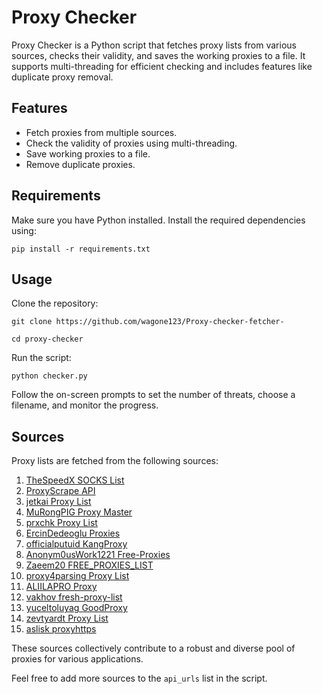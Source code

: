 # Proxy Checker

Proxy Checker is a Python script that fetches proxy lists from various sources, checks their validity, and saves the working proxies to a file. It supports multi-threading for efficient checking and includes features like duplicate proxy removal.

## Features

- Fetch proxies from multiple sources.
- Check the validity of proxies using multi-threading.
- Save working proxies to a file.
- Remove duplicate proxies.

## Requirements

Make sure you have Python installed. Install the required dependencies using:

```pip install -r requirements.txt```

## Usage

Clone the repository:

```git clone https://github.com/wagone123/Proxy-checker-fetcher-```

```cd proxy-checker```

Run the script:

```python checker.py```

Follow the on-screen prompts to set the number of threats, choose a filename, and monitor the progress.

## Sources

Proxy lists are fetched from the following sources:

1. [TheSpeedX SOCKS List](https://raw.githubusercontent.com/TheSpeedX/SOCKS-List/master/http.txt)
2. [ProxyScrape API](https://api.proxyscrape.com/v2/?request=displayproxies&protocol=http&timeout=10000&country=all&ssl=all&anonymity=all)
3. [jetkai Proxy List](https://raw.githubusercontent.com/jetkai/proxy-list/main/online-proxies/txt/proxies.txt)
4. [MuRongPIG Proxy Master](https://raw.githubusercontent.com/MuRongPIG/Proxy-Master/main/http.txt)
5. [prxchk Proxy List](https://raw.githubusercontent.com/prxchk/proxy-list/main/http.txt)
6. [ErcinDedeoglu Proxies](https://raw.githubusercontent.com/ErcinDedeoglu/proxies/main/proxies/http.txt)
7. [officialputuid KangProxy](https://raw.githubusercontent.com/officialputuid/KangProxy/KangProxy/http/http.txt)
8. [Anonym0usWork1221 Free-Proxies](https://raw.githubusercontent.com/Anonym0usWork1221/Free-Proxies/main/proxy_files/http_proxies.txt)
9. [Zaeem20 FREE_PROXIES_LIST](https://raw.githubusercontent.com/Zaeem20/FREE_PROXIES_LIST/master/http.txt)
10. [proxy4parsing Proxy List](https://raw.githubusercontent.com/proxy4parsing/proxy-list/main/http.txt)
11. [ALIILAPRO Proxy](https://raw.githubusercontent.com/ALIILAPRO/Proxy/main/http.txt)
12. [vakhov fresh-proxy-list](https://raw.githubusercontent.com/vakhov/fresh-proxy-list/master/http.txt)
13. [yuceltoluyag GoodProxy](https://raw.githubusercontent.com/yuceltoluyag/GoodProxy/main/raw.txt)
14. [zevtyardt Proxy List](https://raw.githubusercontent.com/zevtyardt/proxy-list/main/http.txt)
15. [aslisk proxyhttps](https://raw.githubusercontent.com/aslisk/proxyhttps/main/https.txt)

These sources collectively contribute to a robust and diverse pool of proxies for various applications.


Feel free to add more sources to the `api_urls` list in the script.

